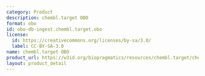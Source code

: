 ```yaml
---
category: Product
description: chembl.target OBO
format: obo
id: obo-db-ingest.chembl.target.obo
license:
  id: https://creativecommons.org/licenses/by-sa/3.0/
  label: CC-BY-SA-3.0
name: chembl.target OBO
product_url: https://w3id.org/biopragmatics/resources/chembl.target/chembl.target.obo
layout: product_detail
---
```

